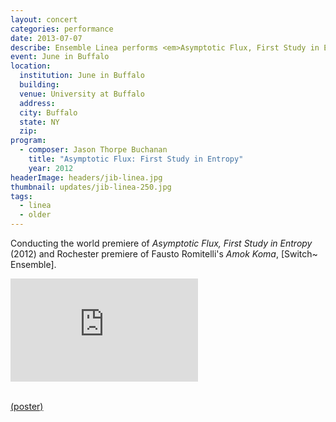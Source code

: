 ```yaml
---
layout: concert
categories: performance
date: 2013-07-07
describe: Ensemble Linea performs <em>Asymptotic Flux, First Study in Entropy</em> (2012) at June in Buffalo, Jean-Philippe Wurtz, conductor.
event: June in Buffalo
location:
  institution: June in Buffalo
  building:
  venue: University at Buffalo
  address:
  city: Buffalo
  state: NY
  zip:
program:
  - composer: Jason Thorpe Buchanan
    title: "Asymptotic Flux: First Study in Entropy"
    year: 2012
headerImage: headers/jib-linea.jpg
thumbnail: updates/jib-linea-250.jpg
tags:
  - linea
  - older
---
```


Conducting the world premiere of <em>Asymptotic Flux, First Study in Entropy</em> (2012) and Rochester premiere of Fausto Romitelli's <em>Amok Koma</em>, [Switch~ Ensemble].

<section class="score-vid-header module-bg-dark" background-color="#051f4a">
<div class="row full-width" width="100%">
    <div class="col-12 nopadding"><iframe class="embed-responsive-item" height="165vh" src="https://player.vimeo.com/video/123763683" frameborder="0" allowfullscreen></iframe></div><br>
</div></section>


<a href="http://www.jasonthorpebuchanan.com/img/Ossia_october_2012.png">(poster)</a>
